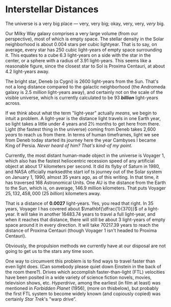 # Interstellar Distances
The universe is a very big place — very, very big; okay, very, very, *very* big.

Our Milky Way galaxy comprises a very large volume (from our perspective), most of which is empty space.  The stellar density in the Solar neighborhood is about 0.004 stars per cubic lightyear.  That is to say, on average, every star has 250 cubic light-years of empty space surrounding it.  This equates to a cube 6.3 light-years on a side with the star in the center, or a sphere with a radius of 3.91 light-years.  This seems like a reasonable figure, since the closest star to Sol is Proxima Centauri, at about 4.2 light-years away.

The bright star, Deneb (α Cygni) is 2600 light-years from the Sun.  That's not a long distance compared to the galactic neighborhood (the Andromeda galaxy is 2.5 _million_ light-years away), and certainly not on the scale of the visible universe, which is currently calculated to be 93 **_billion_** light-years across.

If we think about what the term "light-year" actually _means_, we begin to intuit a problem.  A light-year is the distance light travels in one Earth year, so light takes a little under 4 years and 2½ months to get here from there.  Light (the fastest thing in the universe) coming from Deneb takes 2,600 _years_ to reach us from there.  In terms of human timeframes, light we see from Deneb today started its journey here the year Cambyses I became King of Persia.  *Never heard of him?  That's kind-of my point.*

Currently, the most distant human-made object in the universe is Voyager 1, which also has the fastest heliocentric recession speed of any artificial object at about $17$ kilometers per second.  It did its flyby of Saturn in 1980, and NASA officially marksedthe start iof ts journey out of the Solar system on January 1, 1990, almost $35$ years ago, as of this writing.  In that time, it has traversed $168$ Astronomical Units.  One AU is the distance from the Earth to the Sun, which is, on average, $146.9$ million kilometers.  That puts Voyager $25,132,458,000$ (25 _billion_) kilometers away.

That is a distance of $\mathbf{0.0027}$ light-years.  Yes, you read that right.  In $35$ years, Voyager I has covered about $\mathbf{\dfrac{1}{370}}$ of a light-year.  It will take in another $16483.74$ years to travel a full light-year, and when it reaches that distance, there will still be about $3$ light-years of empty space around it in every direction.  It will take $70217.39$ years to reach the distance of Proxima Centauri (though Voyager 1 isn't headed to Proxima Centauri).

Obviously, the propulsion methods we currently have at our disposal are not going to get us to the stars any time soon.

One way to circumvent this problem is to find ways to travel faster than even light does. (Can somebody please quiet down Einstein in the back of the room there?). Drives which accomplish faster-than-light (FTL) velocities have been posited in a wide variety of science fiction novels, movies, television shows, etc. *Hyperdrive*, among the earliest (in film at least) was mentioned in *Forbidden Planet* (1956), (more on thisbelow), but probably the first FTL system to become widely known (and copiously copied) was certainly *Star Trek*'s "warp drive”.